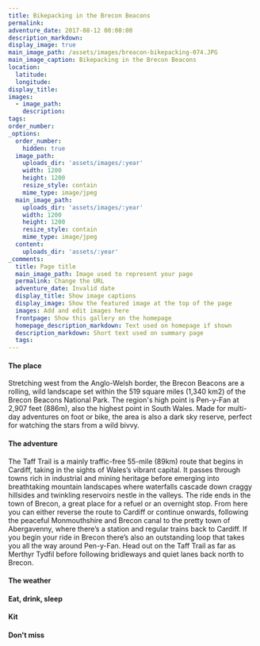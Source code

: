 ```yaml
---
title: Bikepacking in the Brecon Beacons
permalink:
adventure_date: 2017-08-12 00:00:00
description_markdown:
display_image: true
main_image_path: /assets/images/breacon-bikepacking-074.JPG
main_image_caption: Bikepacking in the Brecon Beacons
location:
  latitude:
  longitude:
display_title:
images:
  - image_path:
    description:
tags:
order_number:
_options:
  order_number:
    hidden: true
  image_path:
    uploads_dir: 'assets/images/:year'
    width: 1200
    height: 1200
    resize_style: contain
    mime_type: image/jpeg
  main_image_path:
    uploads_dir: 'assets/images/:year'
    width: 1200
    height: 1200
    resize_style: contain
    mime_type: image/jpeg
  content:
    uploads_dir: 'assets/:year'
_comments:
  title: Page title
  main_image_path: Image used to represent your page
  permalink: Change the URL
  adventure_date: Invalid date
  display_title: Show image captions
  display_image: Show the featured image at the top of the page
  images: Add and edit images here
  frontpage: Show this gallery on the homepage
  homepage_description_markdown: Text used on homepage if shown
  description_markdown: Short text used on summary page
  tags:
---
```


#### The place

Stretching west from the Anglo-Welsh border, the Brecon Beacons are a rolling, wild landscape set within the 519 square miles (1,340 km2) of the Brecon Beacons National Park. The region's high point is Pen-y-Fan at 2,907 feet (886m), also the highest point in South Wales. Made for multi-day adventures on foot or bike, the area is also a dark sky reserve, perfect for watching the stars from a wild bivvy.

#### The adventure

The Taff Trail is a mainly traffic-free 55-mile (89km) route that begins in Cardiff, taking in the sights of Wales’s vibrant capital. It passes through towns rich in industrial and mining heritage before emerging into breathtaking mountain landscapes where waterfalls cascade down craggy hillsides and twinkling reservoirs nestle in the valleys. The ride ends in the town of Brecon, a great place for a refuel or an overnight stop. From here you can either reverse the route to Cardiff or continue onwards, following the peaceful Monmouthshire and Brecon canal to the pretty town of Abergavenny, where there’s a station and regular trains back to Cardiff. If you begin your ride in Brecon there’s also an outstanding loop that takes you all the way around Pen-y-Fan. Head out on the Taff Trail as far as Merthyr Tydfil before following bridleways and quiet lanes back north to Brecon.

#### The weather

#### Eat, drink, sleep

#### Kit

#### Don't miss